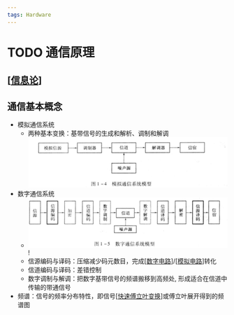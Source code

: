 ```yaml
---
tags: Hardware
---
```


# TODO 通信原理

## [[信息论]]

## 通信基本概念

- 模拟通信系统
  - 两种基本变换：基带信号的生成和解析、调制和解调![模拟通信系统](../../../attachments/模拟系统.png)
- 数字通信系统
  - ![数字通信系统](../../../attachments/数字系统.png)!
  - 信源编码与译码：压缩减少码元数目，完成[[数字电路]]/[[模拟电路]]转化
  - 信道编码与译码：差错控制
  - 数字调制与解调：把数字基带信号的频谱搬移到高频处, 形成适合在信道中传输的带通信号
- 频谱：信号的频率分布特性，即信号[[快速傅立叶变换]]或傅立叶展开得到的频谱图

[//begin]: # "Autogenerated link references for markdown compatibility"
[信息论]: %E4%BF%A1%E6%81%AF%E8%AE%BA.md "信息论"
[数字电路]: ../electronics/digital/%E6%95%B0%E5%AD%97%E7%94%B5%E8%B7%AF.md "数字电路"
[模拟电路]: ../electronics/analog/%E6%A8%A1%E6%8B%9F%E7%94%B5%E8%B7%AF.md "TODO 模拟电路"
[快速傅立叶变换]: ../../algorithm/algorithms/%E5%BF%AB%E9%80%9F%E5%82%85%E7%AB%8B%E5%8F%B6%E5%8F%98%E6%8D%A2.md "快速傅立叶变换"
[//end]: # "Autogenerated link references"
